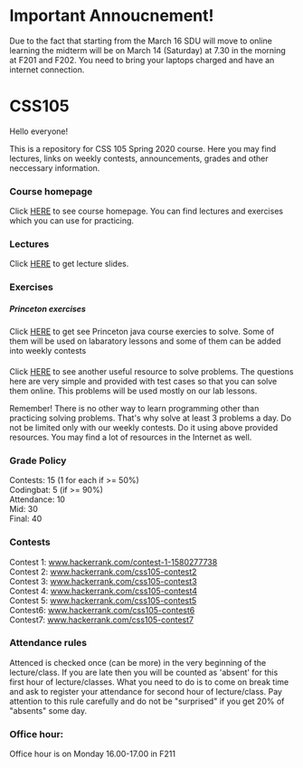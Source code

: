 # Important Annoucnement!
Due to the fact that starting from the March 16 SDU will move to online learning the midterm will be on March 14 (Saturday) at 7.30 in the morning at F201 and F202. You need to bring your laptops charged and have an internet connection. 

# CSS105
Hello everyone!

This is a repository for CSS 105 Spring 2020 course. Here you may find lectures, links on weekly contests, announcements, grades and other neccessary information.

### Course homepage
Click [HERE](https://introcs.cs.princeton.edu/java/home/) to see course homepage. You can find lectures and exercises which you can use for practicing. 

### Lectures
Click [HERE](https://introcs.cs.princeton.edu/java/lectures/) to get lecture slides. 

### Exercises
##### Princeton exercises
Click [HERE](https://introcs.cs.princeton.edu/java/10elements/) to get see Princeton java course exercies to solve. Some of them will be used on labaratory lessons and some of them can be added into weekly contests 

#### 
Click [HERE](https://codingbat.com/java) to see another useful resource to solve problems. The questions here are very simple and provided with test cases so that you can solve them online. This problems will be used mostly on our lab lessons.

Remember! There is no other way to learn programming other than practicing solving problems. That's why solve at least 3 problems a day. Do not be limited only with our weekly contests. Do it using above provided resources. You may find a lot of resources in the Internet as well.

### Grade Policy
Contests: 15 (1 for each if >= 50%)\
Codingbat: 5 (if >= 90%)\
Attendance: 10\
Mid: 30 \
Final: 40


### Contests
Contest 1: www.hackerrank.com/contest-1-1580277738 \
Contest 2: www.hackerrank.com/css105-contest2 \
Contest 3: www.hackerrank.com/css105-contest3 \
Contest 4: www.hackerrank.com/css105-contest4 \
Contest 5: www.hackerrank.com/css105-contest5 \
Contest6: www.hackerrank.com/css105-contest6 \
Contest7: www.hackerrank.com/css105-contest7

### Attendance rules
Attenced is checked once (can be more) in the very beginning of the lecture/class. If you are late then you will be counted as 'absent' for this first hour of lecture/classes. What you need to do is to come on break time and ask to register your attendance for second hour of lecture/class. Pay attention to this rule carefully and do not be "surprised" if you get 20% of "absents" some day.

### Office hour:
Office hour is on Monday 16.00-17.00 in F211

